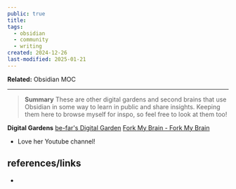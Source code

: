 ```yaml
---
public: true
title: 
tags:
  - obsidian
  - community
  - writing
created: 2024-12-26
last-modified: 2025-01-21
---
```

**Related:** Obsidian MOC

---

> **Summary**
> These are other digital gardens and second brains that use Obsidian in some way to learn in public and share insights. Keeping them here to browse myself for inspo, so feel free to look at them too!

**Digital Gardens**
[be-far's Digital Garden](https://be-far.com/)
[Fork My Brain - Fork My Brain](https://notes.nicolevanderhoeven.com/Fork+My+Brain)

* Love her Youtube channel!


## references/links
* 
